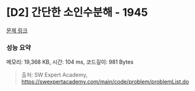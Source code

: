 # [D2] 간단한 소인수분해 - 1945 

[문제 링크](https://swexpertacademy.com/main/code/problem/problemDetail.do?contestProbId=AV5Pl0Q6ANQDFAUq) 

### 성능 요약

메모리: 19,368 KB, 시간: 104 ms, 코드길이: 981 Bytes



> 출처: SW Expert Academy, https://swexpertacademy.com/main/code/problem/problemList.do